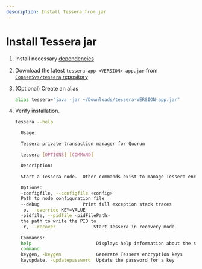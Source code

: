```yaml
---
description: Install Tessera from jar
---
```


# Install Tessera jar

1. Install necessary [dependencies](Dependencies.md)

1. Download the latest `tessera-app-<VERSION>-app.jar` from [`ConsenSys/tessera` repository](https://github.com/ConsenSys/tessera/releases/latest)

1. (Optional) Create an alias

    ```bash
    alias tessera="java -jar ~/Downloads/tessera-VERSION-app.jar"
    ```

1. Verify installation.

    ```bash
    tessera --help

      Usage:

      Tessera private transaction manager for Quorum

      tessera [OPTIONS] [COMMAND]

      Description:

      Start a Tessera node.  Other commands exist to manage Tessera encryption keys

      Options:
      -configfile, --configfile <config>
      Path to node configuration file
      --debug                Print full exception stack traces
      -o, --override KEY=VALUE
      -pidfile, --pidfile <pidFilePath>
      the path to write the PID to
      -r, --recover              Start Tessera in recovery mode

      Commands:
      help                        Displays help information about the specified
      command
      keygen, -keygen             Generate Tessera encryption keys
      keyupdate, -updatepassword  Update the password for a key
    ```
